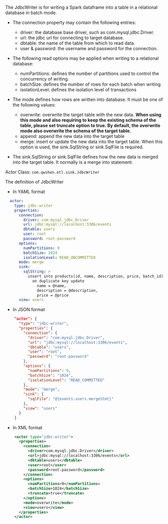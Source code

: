 The JdbcWriter is for writing a Spark dataframe into a table in a relational database in batch mode.

- The connection property may contain the following entries:
    - driver: the database base driver, such as com.mysql.jdbc.Driver.
    - url: the jdbc url for connecting to target database.
    - dbtable: the name of the table from which to read data.
    - user & password: the username and password for the connection.

- The following read options may be applied when writing to a relational database:
    - numPartitions: defines the number of partitions used to control the concurrency of writing.
    - batchSize: defines the number of rows for each batch when writing
    - isolationLevel: defines the isolation level of transactions
- The mode defines how rows are written into database. It must be one of the following values:
    - overwrite: overwrite the target table with the new data. __When using this mode and also requiring to keep the existing schema of the table, please set truncate option to true. By default, the overwrite mode also overwrite the schema of the target table.__ 
    - append: append the new data into the target table
    - merge: insert or update the new data into the target table. When this option is used, the sink.SqlString or sink.SqlFile is required.
- The sink.SqlString or sink.SqlFile defines how the new data is merged into the target table. It normally is a merge into statement.

Actor Class: `com.qwshen.etl.sink.JdbcWriter`

The definition of JdbcWriter
- In YAML format
```yaml
  actor:
    type: jdbc-writer
    properties:
      connection:
        driver: com.mysql.jdbc.Driver
        url: jdbc:mysql://localhost:3306/events
        dbtable: users
        user: root
        password: root-password
      options:
        numPartitions: 9
        batchSize: 1024
        isolationLevel: READ_UNCOMMITTED
      mode: merge
      sink:
        sqlString: >
          insert into products(id, name, description, price, batch_id) values(@id, @name, @description, @price, @batch_id)
            on duplicate key update
              name = @name,
              description = @description,
              price = @price
      view: users
```

- In JSON format
```json
    "actor": {
      "type": "jdbc-writer",
      "properties": {
        "connection": {
          "driver": "com.mysql.jdbc.Driver",
          "url": "jdbc:mysql://localhost:3306/events",
          "dbtable": "users",
          "user": "root",
          "password": "root-password"
        },
        "options": {
          "numPartitions": 9,
          "batchSize": "1024",
          "isolationLevel": "READ_COMMITTED"
        },
        "mode": "merge",
        "sink": {
          "sqlFile": "@{events.users.mergeStmt}"
        },
        "view": "users"
      }
    }
```

- In XML format
```xml
    <actor type="jdbc-writer">
      <properties>
        <connection>
          <driver>com.mysql.jdbc.Driver</driver>
          <url>jdbc:mysql://localhost:3306/events</url>
          <dbtable>users</dbtable>
          <user>root</user>
          <password>root-password</password>
        </connection>
        <options>
          <numPartitions>9</numPartitions>
          <batchSize>1024</batchSize>
          <truncate>true</truncate>
        </options>
        <mode>overwrite</mode>
        <view>users</view>
      </properties>
    </actor>
```
